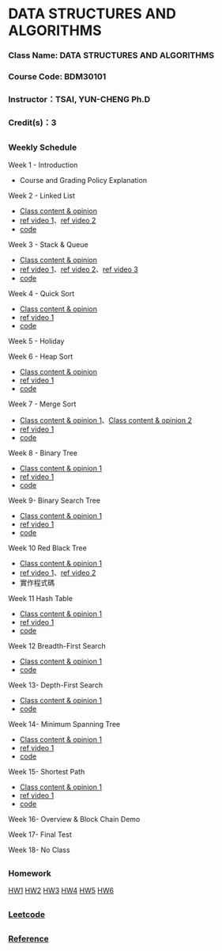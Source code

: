 # DATA STRUCTURES AND ALGORITHMS

### Class Name: DATA STRUCTURES AND ALGORITHMS
### Course Code: BDM30101
### Instructor：TSAI, YUN-CHENG Ph.D
### Credit(s)：3  
##   
###  Weekly Schedule
Week 1 - Introduction
* Course and Grading Policy Explanation

Week 2 - Linked List
* [Class content & opinion](https://github.com/albert0796/DSA/blob/master/Codesignal/%E5%AD%B8%E7%BF%92%E6%AD%B7%E7%A8%8B/learning%20note_linked%20list.pdf)
* [ref video 1](https://www.youtube.com/watch?v=VlNSgo4xHWk)、[ref video 2](https://www.youtube.com/watch?v=WwfhLC16bis&feature=emb_title)
* [code](https://github.com/albert0796/DSA/blob/master/Codesignal/%E7%A8%8B%E5%BC%8F%E7%A2%BC/linked%20list.py)

Week 3 - Stack & Queue
* [Class content & opinion](https://github.com/albert0796/DSA/blob/master/Codesignal/%E5%AD%B8%E7%BF%92%E6%AD%B7%E7%A8%8B/learning%20note_queue%20%26%20stack.pdf)
* [ref video 1](https://www.youtube.com/watch?v=BrVZZZkkGGI)、[ref video 2](https://www.youtube.com/watch?v=wjI1WNcIntg)、[ref video 3](https://www.youtube.com/watch?v=XuCbpw6Bj1U)
* [code](https://github.com/albert0796/DSA/blob/master/Codesignal/%E7%A8%8B%E5%BC%8F%E7%A2%BC/Queue.py)

Week 4 - Quick Sort
* [Class content & opinion](https://github.com/albert0796/DSA/blob/master/HW1/QuickSort%E8%AA%AA%E6%98%8E%E3%80%81%E6%B5%81%E7%A8%8B%E5%9C%96.pdf)
* [ref video 1](https://www.youtube.com/watch?v=0Ds3KqYeXzA)
* [code](https://github.com/albert0796/DSA/blob/master/HW1/%E5%8E%9F%E5%A7%8B%E7%A8%8B%E5%BC%8F%E7%A2%BC.py)

Week 5 - Holiday

Week 6 - Heap Sort
* [Class content & opinion](https://github.com/albert0796/DSA/blob/master/HW2/Heap%20Sort%20%E6%B5%81%E7%A8%8B%E5%9C%96%E3%80%81%E5%AD%B8%E7%BF%92%E7%AD%86%E8%A8%98%E3%80%81%E6%96%87%E5%AD%97%E8%AA%AA%E6%98%8E.pdf)
* [ref video 1](https://www.youtube.com/watch?v=MtQL_ll5KhQ)
* [code](https://github.com/albert0796/DSA/blob/master/HW2/heap_sort_03151107.py)

Week 7 - Merge Sort
* [Class content & opinion 1](https://github.com/albert0796/DSA/blob/master/HW2/Merge%20Sort%20%E6%B5%81%E7%A8%8B%E5%9C%96%E3%80%81%E5%AD%B8%E7%BF%92%E7%AD%86%E8%A8%98%E3%80%81%E6%96%87%E5%AD%97%E8%AA%AA%E6%98%8E.pdf)、[Class content & opinion 2](https://github.com/albert0796/DSA/blob/master/HW2/Heap%20Sort%20Merge%20Sort%20%E4%B9%8B%E6%AF%94%E8%BC%83.pdf)
* [ref video 1](https://www.youtube.com/watch?v=s8kQm8yhZ8U&feature=emb_title)
* [code](https://github.com/albert0796/DSA/blob/master/HW2/merge_sort_03151107.py)

Week 8 - Binary Tree
* [Class content & opinion 1](https://github.com/albert0796/DSA/blob/master/Codesignal/%E5%AD%B8%E7%BF%92%E6%AD%B7%E7%A8%8B/binary%20tree%20(not%20search).pdf)
* [ref video 1](https://www.youtube.com/watch?v=ikPPdBDZnz4&feature=emb_title)
* [code](https://github.com/albert0796/DSA/blob/master/Codesignal/%E7%A8%8B%E5%BC%8F%E7%A2%BC/binary%20tree%20(not%20search).py)

Week 9- Binary Search Tree
* [Class content & opinion 1](https://github.com/albert0796/DSA/blob/master/HW3/Binary%20Search%20Tree%20%E6%B5%81%E7%A8%8B%E5%9C%96%E3%80%81%E5%AD%B8%E7%BF%92%E6%AD%B7%E7%A8%8B%E3%80%81BST%E5%8E%9F%E7%90%86.pdf)
* [ref video 1](https://www.youtube.com/watch?v=7vw2iIdqHlM)
* [code](https://github.com/albert0796/DSA/blob/master/HW3/binary_search_tree_03151107.py)

Week 10 Red Black Tree
* [Class content & opinion 1](https://github.com/albert0796/DSA/blob/master/Codesignal/%E5%AD%B8%E7%BF%92%E6%AD%B7%E7%A8%8B/Reb%20Black%20Tree.pdf)
* [ref video 1](https://www.youtube.com/watch?v=4WjwmHeKa1Q)、[ref video 2](https://www.youtube.com/watch?v=fP1taNiz7ZI&t=866s)
* 實作程式碼

Week 11 Hash Table
* [Class content & opinion 1](https://github.com/albert0796/DSA/blob/master/HW4/Hash%20Table%E6%B5%81%E7%A8%8B%E5%9C%96%E3%80%81%E5%AD%B8%E7%BF%92%E6%AD%B7%E7%A8%8B%E8%88%87Hash%20Table%E8%88%87Hash%20function%E5%8E%9F%E7%90%86.pdf)
* [ref video 1](https://www.youtube.com/watch?v=aZVNWYSR_sY)
* [code](https://github.com/albert0796/DSA/blob/master/HW4/hash_table_03151107.py)

Week 12 Breadth-First Search
* [Class content & opinion 1](https://github.com/albert0796/DSA/blob/master/HW5/BFS%E8%88%87DFS%E6%B5%81%E7%A8%8B%E5%9C%96%E3%80%81%E7%A8%8B%E5%BC%8F%E7%A2%BC%E5%AD%B8%E7%BF%92%E6%AD%B7%E7%A8%8B%E8%88%87BFS%E8%88%87DFS%E5%8E%9F%E7%90%86%E8%88%87%E6%AF%94%E8%BC%83.pdf)
* [code](https://github.com/albert0796/DSA/blob/master/HW5/BFS_03151107.py)

Week 13- Depth-First Search
* [Class content & opinion 1](https://github.com/albert0796/DSA/blob/master/HW5/BFS%E8%88%87DFS%E6%B5%81%E7%A8%8B%E5%9C%96%E3%80%81%E7%A8%8B%E5%BC%8F%E7%A2%BC%E5%AD%B8%E7%BF%92%E6%AD%B7%E7%A8%8B%E8%88%87BFS%E8%88%87DFS%E5%8E%9F%E7%90%86%E8%88%87%E6%AF%94%E8%BC%83.pdf)
* [code](https://github.com/albert0796/DSA/blob/master/HW5/BFS_03151107.py)

Week 14- Minimum Spanning Tree
* [Class content & opinion 1](https://github.com/albert0796/DSA/blob/master/HW6/Dijkstra%E8%88%87Kruskal%E6%B5%81%E7%A8%8B%E5%9C%96%E3%80%81%E7%A8%8B%E5%BC%8F%E7%A2%BC%E5%AD%B8%E7%BF%92%E6%AD%B7%E7%A8%8B%E8%88%87Dijkstra%E8%88%87Kruskal%E5%8E%9F%E7%90%86%E8%AA%AA%E6%98%8E.pdf)
* [ref video 1](https://www.youtube.com/watch?v=wuU4DDEUu1w)
* [code](https://github.com/albert0796/DSA/blob/master/HW6/Dijkstra_03151107.py)

Week 15- Shortest Path
* [Class content & opinion 1](https://github.com/albert0796/DSA/blob/master/HW6/Dijkstra%E8%88%87Kruskal%E6%B5%81%E7%A8%8B%E5%9C%96%E3%80%81%E7%A8%8B%E5%BC%8F%E7%A2%BC%E5%AD%B8%E7%BF%92%E6%AD%B7%E7%A8%8B%E8%88%87Dijkstra%E8%88%87Kruskal%E5%8E%9F%E7%90%86%E8%AA%AA%E6%98%8E.pdf)
* [ref video 1](https://www.youtube.com/watch?v=0nVYi3o161A&feature=emb_title)
* [code](https://github.com/albert0796/DSA/blob/master/HW6/Dijkstra_03151107.py)

Week 16- Overview & Block Chain Demo

Week 17- Final Test

Week 18- No Class
##  
### Homework
[HW1](https://github.com/albert0796/DSA/tree/master/HW1) [HW2](https://github.com/albert0796/DSA/tree/master/HW2) [HW3](https://github.com/albert0796/DSA/tree/master/HW3) [HW4](https://github.com/albert0796/DSA/tree/master/HW4) [HW5](https://github.com/albert0796/DSA/tree/master/HW5) [HW6](https://github.com/albert0796/DSA/tree/master/HW6)
##   
### [Leetcode](https://github.com/albert0796/DSA/tree/master/Leetcode)
##  
### [Reference](https://github.com/albert0796/DSA/tree/master/CS50)
<!-- ##  
### CodeSignal
[CodeSignal](https://github.com/albert0796/DSA/tree/master/Codesignal)
 -->
##  

